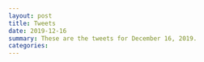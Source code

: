 ```yaml
---
layout: post
title: Tweets
date: 2019-12-16
summary: These are the tweets for December 16, 2019.
categories:
---
```


